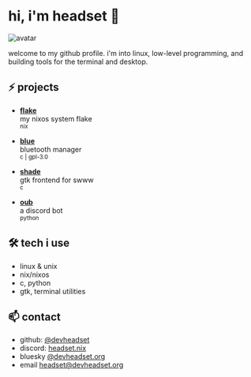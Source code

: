 # hi, i'm headset 👋

![avatar](https://avatars.githubusercontent.com/u/131040222?v=4)

welcome to my github profile. i'm into linux, low-level programming, and building tools for the terminal and desktop.

## ⚡ projects

- [**flake**](https://github.com/devHeadset/flake)  
  my nixos system flake  
  <sub>nix</sub>

- [**blue**](https://github.com/devHeadset/Blue)  
  bluetooth manager  
  <sub>c | gpl-3.0</sub>

- [**shade**](https://github.com/devHeadset/shade)  
  gtk frontend for swww  
  <sub>c</sub>

- [**oub**](https://github.com/GBStupid/GeekBot)  
  a discord bot  
  <sub>python</sub>

## 🛠️ tech i use

- linux & unix
- nix/nixos
- c, python
- gtk, terminal utilities

## 📫 contact

- github: [@devheadset](https://github.com/devHeadset)
- discord: [headset.nix](https://discord.com/users/1155596999681384578)
- bluesky [@devheadset.org](https://bsky.app/profile/devheadset.org)
- email [headset@devheadset.org](mailto:headset@devheadset.org)
